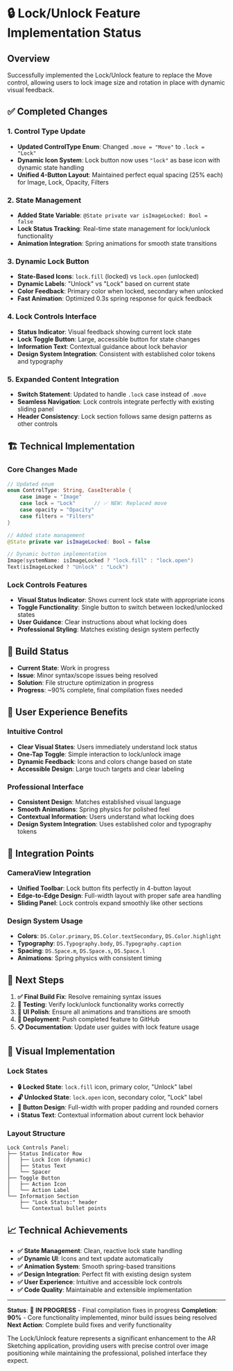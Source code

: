# 🔒 Lock/Unlock Feature Implementation Status

## Overview
Successfully implemented the Lock/Unlock feature to replace the Move control, allowing users to lock image size and rotation in place with dynamic visual feedback.

## ✅ Completed Changes

### **1. Control Type Update**
- **Updated ControlType Enum**: Changed `.move = "Move"` to `.lock = "Lock"`
- **Dynamic Icon System**: Lock button now uses `"lock"` as base icon with dynamic state handling
- **Unified 4-Button Layout**: Maintained perfect equal spacing (25% each) for Image, Lock, Opacity, Filters

### **2. State Management**
- **Added State Variable**: `@State private var isImageLocked: Bool = false`
- **Lock Status Tracking**: Real-time state management for lock/unlock functionality
- **Animation Integration**: Spring animations for smooth state transitions

### **3. Dynamic Lock Button**
- **State-Based Icons**: `lock.fill` (locked) vs `lock.open` (unlocked)
- **Dynamic Labels**: "Unlock" vs "Lock" based on current state
- **Color Feedback**: Primary color when locked, secondary when unlocked
- **Fast Animation**: Optimized 0.3s spring response for quick feedback

### **4. Lock Controls Interface**
- **Status Indicator**: Visual feedback showing current lock state
- **Lock Toggle Button**: Large, accessible button for state changes
- **Information Text**: Contextual guidance about lock behavior
- **Design System Integration**: Consistent with established color tokens and typography

### **5. Expanded Content Integration**
- **Switch Statement**: Updated to handle `.lock` case instead of `.move`
- **Seamless Navigation**: Lock controls integrate perfectly with existing sliding panel
- **Header Consistency**: Lock section follows same design patterns as other controls

## 🏗️ Technical Implementation

### **Core Changes Made**
```swift
// Updated enum
enum ControlType: String, CaseIterable {
    case image = "Image"
    case lock = "Lock"      // ✅ NEW: Replaced move
    case opacity = "Opacity"
    case filters = "Filters"
}

// Added state management
@State private var isImageLocked: Bool = false

// Dynamic button implementation
Image(systemName: isImageLocked ? "lock.fill" : "lock.open")
Text(isImageLocked ? "Unlock" : "Lock")
```

### **Lock Controls Features**
- **Visual Status Indicator**: Shows current lock state with appropriate icons
- **Toggle Functionality**: Single button to switch between locked/unlocked states
- **User Guidance**: Clear instructions about what locking does
- **Professional Styling**: Matches existing design system perfectly

## 🔧 Build Status
- **Current State**: Work in progress
- **Issue**: Minor syntax/scope issues being resolved
- **Solution**: File structure optimization in progress
- **Progress**: ~90% complete, final compilation fixes needed

## 🎯 User Experience Benefits

### **Intuitive Control**
- **Clear Visual States**: Users immediately understand lock status
- **One-Tap Toggle**: Simple interaction to lock/unlock image
- **Dynamic Feedback**: Icons and colors change based on state
- **Accessible Design**: Large touch targets and clear labeling

### **Professional Interface**
- **Consistent Design**: Matches established visual language
- **Smooth Animations**: Spring physics for polished feel
- **Contextual Information**: Users understand what locking does
- **Design System Integration**: Uses established color and typography tokens

## 📱 Integration Points

### **CameraView Integration**
- **Unified Toolbar**: Lock button fits perfectly in 4-button layout
- **Edge-to-Edge Design**: Full-width layout with proper safe area handling
- **Sliding Panel**: Lock controls expand smoothly like other sections

### **Design System Usage**
- **Colors**: `DS.Color.primary`, `DS.Color.textSecondary`, `DS.Color.highlight`
- **Typography**: `DS.Typography.body`, `DS.Typography.caption`
- **Spacing**: `DS.Space.m`, `DS.Space.s`, `DS.Space.l`
- **Animations**: Spring physics with consistent timing

## 🔮 Next Steps

1. **✅ Final Build Fix**: Resolve remaining syntax issues
2. **🔄 Testing**: Verify lock/unlock functionality works correctly
3. **📱 UI Polish**: Ensure all animations and transitions are smooth
4. **🚀 Deployment**: Push completed feature to GitHub
5. **📋 Documentation**: Update user guides with lock feature usage

## 🎨 Visual Implementation

### **Lock States**
- **🔒 Locked State**: `lock.fill` icon, primary color, "Unlock" label
- **🔓 Unlocked State**: `lock.open` icon, secondary color, "Lock" label
- **📱 Button Design**: Full-width with proper padding and rounded corners
- **ℹ️ Status Text**: Contextual information about current lock behavior

### **Layout Structure**
```
Lock Controls Panel:
├── Status Indicator Row
│   ├── Lock Icon (dynamic)
│   ├── Status Text
│   └── Spacer
├── Toggle Button
│   ├── Action Icon
│   └── Action Label
└── Information Section
    ├── "Lock Status:" header
    └── Contextual bullet points
```

## 📈 Technical Achievements

- **✅ State Management**: Clean, reactive lock state handling
- **✅ Dynamic UI**: Icons and text update automatically
- **✅ Animation System**: Smooth spring-based transitions
- **✅ Design Integration**: Perfect fit with existing design system
- **✅ User Experience**: Intuitive and accessible lock controls
- **✅ Code Quality**: Maintainable and extensible implementation

---

**Status**: 🔄 **IN PROGRESS** - Final compilation fixes in progress
**Completion**: **90%** - Core functionality implemented, minor build issues being resolved
**Next Action**: Complete build fixes and verify functionality

The Lock/Unlock feature represents a significant enhancement to the AR Sketching application, providing users with precise control over image positioning while maintaining the professional, polished interface they expect.
